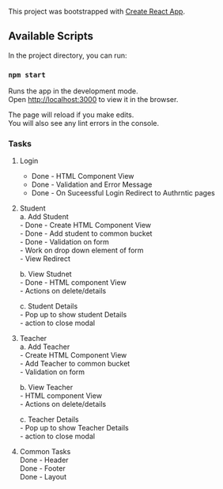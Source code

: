 This project was bootstrapped with [Create React App](https://github.com/facebook/create-react-app).

## Available Scripts

In the project directory, you can run:

### `npm start`

Runs the app in the development mode.<br>
Open [http://localhost:3000](http://localhost:3000) to view it in the browser.

The page will reload if you make edits.<br>
You will also see any lint errors in the console.

### Tasks

1. Login 
    - Done - HTML Component View
    - Done - Validation and Error Message
    - Done - On Suceessful Login Redirect to Authrntic pages
    
2. Student <br>
    a. Add Student <br>
        - Done - Create HTML Component View <br>
        - Done - Add student to common bucket <br>
        - Done - Validation on form <br>
        - Work on drop down element of form <br>
        - View Redirect<br>

    b. View Studnet <br>
        - Done - HTML component View <br>
        - Actions on delete/details <br>
   
    c. Student Details<br>
        - Pop up to show student Details <br>
        - action to close modal <br>


3. Teacher <br>
    a. Add Teacher <br>
        - Create HTML Component View <br>
        - Add Teacher to common bucket<br>
        - Validation on form <br>

    b. View Teacher <br>
        - HTML component View <br>
        - Actions on delete/details <br>
   
   c. Teacher Details <br>
        - Pop up to show Teacher Details <br>
        - action to close modal <br>

4. Common Tasks <br>
    Done - Header <br>
    Done - Footer <br>
    Done - Layout <br>
